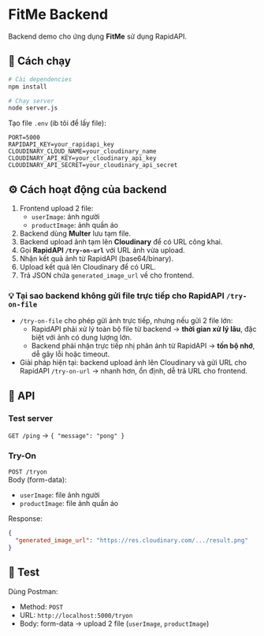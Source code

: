 # FitMe Backend

Backend demo cho ứng dụng **FitMe** sử dụng RapidAPI.

## 🚀 Cách chạy

```bash
# Cài dependencies
npm install

# Chạy server
node server.js
```

Tạo file `.env` (ib tôi để lấy file):

```env
PORT=5000
RAPIDAPI_KEY=your_rapidapi_key
CLOUDINARY_CLOUD_NAME=your_cloudinary_name
CLOUDINARY_API_KEY=your_cloudinary_api_key
CLOUDINARY_API_SECRET=your_cloudinary_api_secret
```

## ⚙️ Cách hoạt động của backend

1. Frontend upload 2 file:
   - `userImage`: ảnh người
   - `productImage`: ảnh quần áo
2. Backend dùng **Multer** lưu tạm file.
3. Backend upload ảnh tạm lên **Cloudinary** để có URL công khai.
4. Gọi **RapidAPI `/try-on-url`** với URL ảnh vừa upload.
5. Nhận kết quả ảnh từ RapidAPI (base64/binary).
6. Upload kết quả lên Cloudinary để có URL.
7. Trả JSON chứa `generated_image_url` về cho frontend.

### 💡 Tại sao backend không gửi file trực tiếp cho RapidAPI `/try-on-file`

- `/try-on-file` cho phép gửi ảnh trực tiếp, nhưng nếu gửi 2 file lớn:
  - RapidAPI phải xử lý toàn bộ file từ backend → **thời gian xử lý lâu**, đặc biệt với ảnh có dung lượng lớn.  
  - Backend phải nhận trực tiếp nhị phân ảnh từ RapidAPI → **tốn bộ nhớ**, dễ gây lỗi hoặc timeout.  
- Giải pháp hiện tại: backend upload ảnh lên Cloudinary và gửi URL cho RapidAPI `/try-on-url` → nhanh hơn, ổn định, dễ trả URL cho frontend.


## 📡 API

### Test server
`GET /ping` → `{ "message": "pong" }`

### Try-On
`POST /tryon`  
Body (form-data):
- `userImage`: file ảnh người
- `productImage`: file ảnh quần áo

Response:
```json
{
  "generated_image_url": "https://res.cloudinary.com/.../result.png"
}
```

## 🧪 Test
Dùng Postman:
- Method: `POST`
- URL: `http://localhost:5000/tryon`
- Body: form-data → upload 2 file (`userImage`, `productImage`)
